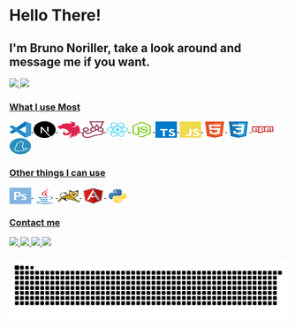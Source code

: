 # Hello There!
## I'm Bruno Noriller, take a look around and message me if you want.

<div>
  <a href="https://github.com/noriller">
  <img height="180em" src="https://github-readme-stats.vercel.app/api?username=noriller&count_private=true&show_icons=true&theme=dracula&border_radius=24"/>
  <img height="180em" src="https://github-readme-stats.vercel.app/api/top-langs/?username=noriller&layout=compact&theme=dracula&border_radius=24"/>
</div>

### What I use Most

<div style="display: inline_block">
  <img align="center" alt="Noriller-VSCode" height="30" width="40" src="https://raw.githubusercontent.com/devicons/devicon/master/icons/vscode/vscode-original.svg">
  <img align="center" alt="Noriller-NextJS" height="30" width="40" src="https://raw.githubusercontent.com/devicons/devicon/master/icons/nextjs/nextjs-original.svg">
  <img align="center" alt="Noriller-NestJs" height="30" width="40" src="https://raw.githubusercontent.com/devicons/devicon/master/icons/nestjs/nestjs-plain.svg">
  <img align="center" alt="Noriller-Jest" height="30" width="40" src="https://raw.githubusercontent.com/devicons/devicon/master/icons/jest/jest-plain.svg">
  <img align="center" alt="Noriller-React" height="30" width="40" src="https://raw.githubusercontent.com/devicons/devicon/master/icons/react/react-original.svg">
  <img align="center" alt="Noriller-NodeJS" height="30" width="40" src="https://raw.githubusercontent.com/devicons/devicon/master/icons/nodejs/nodejs-original.svg">
  <img align="center" alt="Noriller-TS" height="30" width="40" src="https://raw.githubusercontent.com/devicons/devicon/master/icons/typescript/typescript-plain.svg">
  <img align="center" alt="Noriller-JS" height="30" width="40" src="https://raw.githubusercontent.com/devicons/devicon/master/icons/javascript/javascript-plain.svg">
  <img align="center" alt="Noriller-HTML" height="30" width="40" src="https://raw.githubusercontent.com/devicons/devicon/master/icons/html5/html5-original.svg">
  <img align="center" alt="Noriller-CSS" height="30" width="40" src="https://raw.githubusercontent.com/devicons/devicon/master/icons/css3/css3-original.svg">
  <img align="center" alt="Noriller-NPM" height="30" width="40" src="https://raw.githubusercontent.com/devicons/devicon/master/icons/npm/npm-original-wordmark.svg">
  <img align="center" alt="Noriller-Yarn" height="30" width="40" src="https://raw.githubusercontent.com/devicons/devicon/master/icons/yarn/yarn-original.svg">
</div>

### Other things I can use

<div style="display: inline_block">
  <img align="center" alt="Noriller-Photoshop" height="30" width="40" src="https://raw.githubusercontent.com/devicons/devicon/master/icons/photoshop/photoshop-plain.svg">
  <img align="center" alt="Noriller-Java" height="30" width="40" src="https://raw.githubusercontent.com/devicons/devicon/master/icons/java/java-original.svg">
  <img align="center" alt="Noriller-Tomcat" height="30" width="40" src="https://raw.githubusercontent.com/devicons/devicon/master/icons/tomcat/tomcat-original.svg">
  <img align="center" alt="Noriller-Angular" height="30" width="40" src="https://raw.githubusercontent.com/devicons/devicon/master/icons/angularjs/angularjs-original.svg">
  <img align="center" alt="Noriller-Python" height="30" width="40" src="https://raw.githubusercontent.com/devicons/devicon/master/icons/python/python-original.svg">  
</div>

### Contact me
  
<div>
  <a href="https://www.linkedin.com/in/noriller/" target="_blank">
    <img height="35" src="https://img.shields.io/badge/-LinkedIn-%230077B5?style=for-the-badge&logo=linkedin&logoColor=white" target="_blank">
  </a>
  <a href = "mailto:brunonoriller@gmail.com">
    <img height="35" src="https://img.shields.io/badge/Gmail-D14836?style=for-the-badge&logo=gmail&logoColor=white" target="_blank">
  </a>
  <a href="https://discord.gg/XtNPk7HeCa" target="_blank">
    <img height="35" src="https://img.shields.io/badge/Discord-7289DA?style=for-the-badge&logo=discord&logoColor=white" target="_blank">
  </a>
  <a href="https://dev.to/noriller" target="_blank">
    <img height="35" src="https://img.shields.io/badge/dev.to-0A0A0A?style=for-the-badge&logo=dev.to&logoColor=white" target="_blank">
  </a>
</div>

###

![Snake animation](https://github.com/Noriller/Noriller/blob/output/github-contribution-grid-snake.svg)
